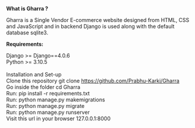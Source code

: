 <b> What is Gharra ? </b>

Gharra is a Single Vendor E-commerce website designed from HTML, CSS and JavaScript and in backend Django is used along with the default database sqlite3.

<b>Requirements:</b>

Django >= Django==4.0.6<br>
Python >= 3.10.5<br><br>
Installation and Set-up<br>
Clone this repository git clone https://github.com/Prabhu-Karki/Gharra<br>
Go inside the folder cd Gharra<br>
Run: pip install -r requirements.txt<br>
Run: python manage.py makemigrations<br>
Run: python manage.py migrate<br>
Run: python manage.py runserver<br>
Visit this url in your browser 127.0.0.1:8000
